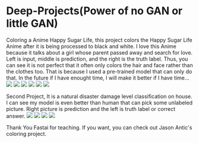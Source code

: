 # Deep-Projects(Power of no GAN or little GAN)


Coloring a Anime Happy Sugar Life, this project colors the Happy Sugar Life Anime after it is being processed to black and white. I love this Anime because it talks about a girl whose parent passed away and search for love.
Left is input, middle is prediction, and the right is the truth label.
Thus, you can see it is not perfect that it often only colors the hair and face rather than the clothes too. That is because I used a pre-trained model that can only do that. In the future if I have enought time, I will make it better if I have time...
<img src="https://forums.fast.ai/uploads/default/original/3X/9/7/972810f2af4994ca44d82f7f9f059b9e03cafd93.jpeg">
<img src="https://forums.fast.ai/uploads/default/original/3X/e/d/edc4443473b7c7e034645fa2546590301f9bc822.jpeg">
<img src="https://forums.fast.ai/uploads/default/original/3X/d/d/dd155f2451d4a093194754323065924d63c773ed.jpeg">
<img src="https://forums.fast.ai/uploads/default/original/3X/e/1/e1fcb5188a230989cc40413fd9574de23ae2048b.jpeg">
<img src="https://forums.fast.ai/uploads/default/original/3X/d/7/d7acc25a41d5b08f571ddf2fa6034c9ab6d56477.jpeg">
<img src="https://forums.fast.ai/uploads/default/original/3X/c/4/c4196b65edbe41a277e992eae9f0c5e60bcb897a.jpeg">


Second Project, It is a natural disaster damage level classification on house. I can see my model is even better than human that can pick some unlabeled picture.
Right picture is prediction and the left is truth label or correct answer.
<img src="https://forums.fast.ai/uploads/default/original/3X/4/2/4205801776f93beba33ba9715a9ba30cd7be523b.jpeg">
<img src="https://forums.fast.ai/uploads/default/original/3X/4/2/4205801776f93beba33ba9715a9ba30cd7be523b.jpeg">
<img src="https://forums.fast.ai/uploads/default/original/3X/b/3/b37a48e2fe7f5a406bc0e0a9568d14f322368f8e.jpeg">
<img src="https://forums.fast.ai/uploads/default/original/3X/a/e/aed819973a7f9a85ef521c5c1914638b1d90ea3d.jpeg">

Thank You Fastai for teaching. If you want, you can check out Jason Antic's coloring project. 



